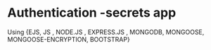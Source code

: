 # Authentication -secrets app
Using {EJS, JS , NODE.JS , EXPRESS.JS , MONGODB, MONGOOSE, MONGOOSE-ENCRYPTION, BOOTSTRAP}
